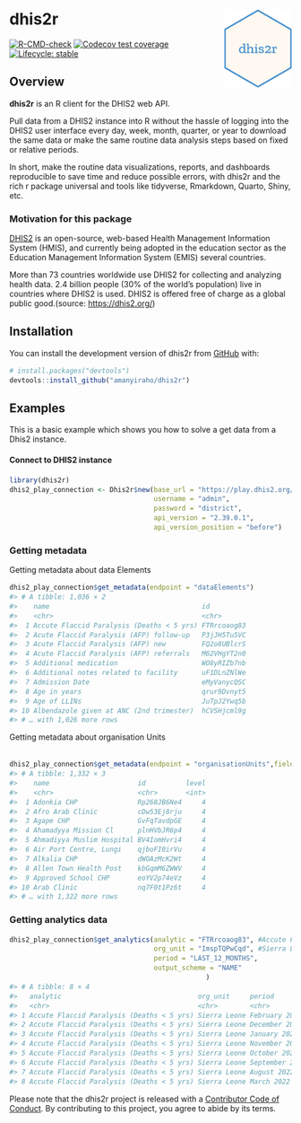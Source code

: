 
<!-- README.md is generated from README.Rmd. Please edit that file -->

# dhis2r <img src="man/figures/logo.png" align="right" height="139" />

<!-- badges: start -->

[![R-CMD-check](https://github.com/amanyiraho/dhis2r/workflows/R-CMD-check/badge.svg)](https://github.com/amanyiraho/dhis2r/actions)
[![Codecov test
coverage](https://codecov.io/gh/amanyiraho/dhis2r/branch/master/graph/badge.svg)](https://app.codecov.io/gh/amanyiraho/dhis2r?branch=master)
[![Lifecycle:
stable](https://img.shields.io/badge/lifecycle-stable-brightgreen.svg)](https://lifecycle.r-lib.org/articles/stages.html#stable)
<!-- badges: end -->

## Overview

**dhis2r** is an R client for the DHIS2 web API.

Pull data from a DHIS2 instance into R without the hassle of logging
into the DHIS2 user interface every day, week, month, quarter, or year
to download the same data or make the same routine data analysis steps
based on fixed or relative periods.

In short, make the routine data visualizations, reports, and dashboards
reproducible to save time and reduce possible errors, with dhis2r and
the rich r package universal and tools like tidyverse, Rmarkdown,
Quarto, Shiny, etc.

### Motivation for this package

[DHIS2](https://dhis2.org/) is an open-source, web-based Health
Management Information System (HMIS), and currently being adopted in the
education sector as the Education Management Information System (EMIS)
several countries.

More than 73 countries worldwide use DHIS2 for collecting and analyzing
health data. 2.4 billion people (30% of the world’s population) live in
countries where DHIS2 is used. DHIS2 is offered free of charge as a
global public good.(source: <https://dhis2.org/>)

## Installation

You can install the development version of dhis2r from
[GitHub](https://github.com/) with:

``` r
# install.packages("devtools")
devtools::install_github("amanyiraho/dhis2r")
```

## Examples

This is a basic example which shows you how to solve a get data from a
Dhis2 instance.

#### Connect to DHIS2 instance

``` r
library(dhis2r)
dhis2_play_connection <- Dhis2r$new(base_url = "https://play.dhis2.org/", 
                                    username = "admin", 
                                    password = "district",
                                    api_version = "2.39.0.1",
                                    api_version_position = "before")
```

### Getting metadata

Getting metadata about data Elements

``` r
dhis2_play_connection$get_metadata(endpoint = "dataElements")
#> # A tibble: 1,036 × 2
#>    name                                      id         
#>    <chr>                                     <chr>      
#>  1 Accute Flaccid Paralysis (Deaths < 5 yrs) FTRrcoaog83
#>  2 Acute Flaccid Paralysis (AFP) follow-up   P3jJH5Tu5VC
#>  3 Acute Flaccid Paralysis (AFP) new         FQ2o8UBlcrS
#>  4 Acute Flaccid Paralysis (AFP) referrals   M62VHgYT2n0
#>  5 Additional medication                     WO8yRIZb7nb
#>  6 Additional notes related to facility      uF1DLnZNlWe
#>  7 Admission Date                            eMyVanycQSC
#>  8 Age in years                              qrur9Dvnyt5
#>  9 Age of LLINs                              JuTpJ2Ywq5b
#> 10 Albendazole given at ANC (2nd trimester)  hCVSHjcml9g
#> # … with 1,026 more rows
```

Getting metadata about organisation Units

``` r

dhis2_play_connection$get_metadata(endpoint = "organisationUnits",fields =  c("name","id", "level"))
#> # A tibble: 1,332 × 3
#>    name                      id          level
#>    <chr>                     <chr>       <int>
#>  1 Adonkia CHP               Rp268JB6Ne4     4
#>  2 Afro Arab Clinic          cDw53Ej8rju     4
#>  3 Agape CHP                 GvFqTavdpGE     4
#>  4 Ahamadyya Mission Cl      plnHVbJR6p4     4
#>  5 Ahmadiyya Muslim Hospital BV4IomHvri4     4
#>  6 Air Port Centre, Lungi    qjboFI0irVu     4
#>  7 Alkalia CHP               dWOAzMcK2Wt     4
#>  8 Allen Town Health Post    kbGqmM6ZWWV     4
#>  9 Approved School CHP       eoYV2p74eVz     4
#> 10 Arab Clinic               nq7F0t1Pz6t     4
#> # … with 1,322 more rows
```

### Getting analytics data

``` r
dhis2_play_connection$get_analytics(analytic = "FTRrcoaog83", #Accute Flaccid Paralysis (Deaths < 5 yrs),
                                    org_unit = "ImspTQPwCqd", #Sierra Leone (National level)
                                    period = "LAST_12_MONTHS",
                                    output_scheme = "NAME"
                                                 )
#> # A tibble: 8 × 4
#>   analytic                                  org_unit     period         value
#>   <chr>                                     <chr>        <chr>          <chr>
#> 1 Accute Flaccid Paralysis (Deaths < 5 yrs) Sierra Leone February 2022  61   
#> 2 Accute Flaccid Paralysis (Deaths < 5 yrs) Sierra Leone December 2022  31   
#> 3 Accute Flaccid Paralysis (Deaths < 5 yrs) Sierra Leone January 2022   23   
#> 4 Accute Flaccid Paralysis (Deaths < 5 yrs) Sierra Leone November 2022  1    
#> 5 Accute Flaccid Paralysis (Deaths < 5 yrs) Sierra Leone October 2022   3    
#> 6 Accute Flaccid Paralysis (Deaths < 5 yrs) Sierra Leone September 2022 101  
#> 7 Accute Flaccid Paralysis (Deaths < 5 yrs) Sierra Leone August 2022    254  
#> 8 Accute Flaccid Paralysis (Deaths < 5 yrs) Sierra Leone March 2022     1
```

Please note that the dhis2r project is released with a [Contributor Code
of
Conduct](https://contributor-covenant.org/version/2/0/CODE_OF_CONDUCT.html).
By contributing to this project, you agree to abide by its terms.
